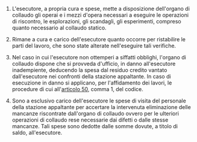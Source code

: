 1. L'esecutore, a propria cura e spese, mette a disposizione dell'organo di collaudo gli operai e i mezzi d'opera necessari a eseguire le operazioni di riscontro, le esplorazioni, gli scandagli, gli esperimenti, compreso quanto necessario al collaudo statico.

2. Rimane a cura e carico dell'esecutore quanto occorre per ristabilire le parti del lavoro, che sono state alterate nell'eseguire tali verifiche.

3. Nel caso in cui l'esecutore non ottemperi a siffatti obblighi, l'organo di collaudo dispone che si provveda d'ufficio, in danno all'esecutore inadempiente, deducendo la spesa dal residuo credito vantato dall'esecutore nei confronti della stazione appaltante. In caso di esecuzione in danno si applicano, per l'affidamento dei lavori, le procedure di cui all'[articolo 50](/index.html?article=articolo-50&version=2), comma 1, del codice.

4. Sono a esclusivo carico dell'esecutore le spese di visita del personale della stazione appaltante per accertare la intervenuta eliminazione delle mancanze riscontrate dall'organo di collaudo ovvero per le ulteriori operazioni di collaudo rese necessarie dai difetti o dalle stesse mancanze. Tali spese sono dedotte dalle somme dovute, a titolo di saldo, all'esecutore.